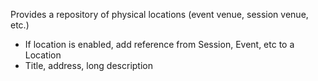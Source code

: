 Provides a repository of physical locations (event venue, session venue, etc.)
* If location is enabled, add reference from Session, Event, etc to a Location
* Title, address, long description
